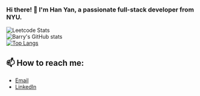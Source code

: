 ### Hi there! 👋 I'm Han Yan, a passionate full-stack developer from NYU. 

![Leetcode Stats](https://leetcard.jacoblin.cool/yanhan0121?site=cn&theme=dark,unicorn&ext=heatmap&border=0&radius=20)
<br>
![Barry's GitHub stats](https://github-readme-stats.vercel.app/api?username=barryyan0121&show_icons=true&theme=radical&count_private=true)
<br>
[![Top Langs](https://github-readme-stats.vercel.app/api/top-langs/?username=barryyan0121)](https://github.com/anuraghazra/github-readme-stats)

## 📫 How to reach me:

- [Email](mailto:yanhan0121@gmail.com)
- [LinkedIn](https://www.linkedin.com/in/han-yan-b90840249/)
<!--
**barryyan0121/barryyan0121** is a ✨ _special_ ✨ repository because its `README.md` (this file) appears on your GitHub profile.

Here are some ideas to get you started:

- 🔭 I’m currently working on ...
- 🌱 I’m currently learning ...
- 👯 I’m looking to collaborate on ...
- 🤔 I’m looking for help with ...
- 💬 Ask me about ...
- 📫 How to reach me: ...
- 😄 Pronouns: ...
- ⚡ Fun fact: ...
-->
